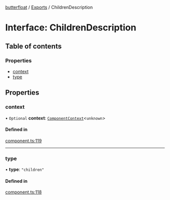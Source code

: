 [butterfloat](../README.md) / [Exports](../modules.md) / ChildrenDescription

# Interface: ChildrenDescription

## Table of contents

### Properties

- [context](ChildrenDescription.md#context)
- [type](ChildrenDescription.md#type)

## Properties

### context

• `Optional` **context**: [`ComponentContext`](ComponentContext.md)\<`unknown`\>

#### Defined in

[component.ts:119](https://github.com/WorldMaker/butterfloat/blob/c1ff555/component.ts#L119)

___

### type

• **type**: ``"children"``

#### Defined in

[component.ts:118](https://github.com/WorldMaker/butterfloat/blob/c1ff555/component.ts#L118)
